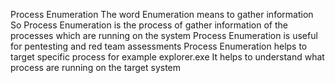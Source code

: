 Process Enumeration 
The word Enumeration means to gather information 
So Process Enumeration is the process of gather information of the processes which are running on the system 
Process Enumeration is useful for pentesting and red team assessments 
Process Enumeration helps to target specific process for example explorer.exe
It helps to understand what process are running on the target system
